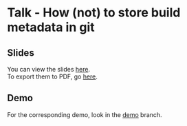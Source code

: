 # Talk - How (not) to store build metadata in git

## Slides
You can view the slides [here](https://wyarde.github.io/talk-store-build-metadata-in-git). \
To export them to PDF, go [here](https://wyarde.github.io/talk-store-build-metadata-in-git?print-pdf).

## Demo
For the corresponding demo, look in the [demo](https://github.com/wyarde/talk-store-build-metadata-in-git/tree/demo) branch.
